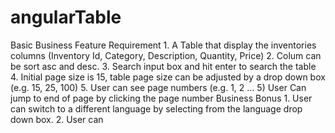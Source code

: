 # angularTable
Basic Business Feature Requirement 1. A Table that display the inventories columns (Inventory Id, Category, Description, Quantity, Price) 2. Colum can be sort asc and desc. 3. Search input box and hit enter to search the table 4. Initial page size is 15, table page size can be adjusted by a drop down box (e.g. 15, 25, 100) 5. User can see page numbers (e.g. 1, 2 … 5) User Can jump to end of page by clicking the page number Business Bonus 1. User can switch to a different language by selecting from the language drop down box. 2. User can
